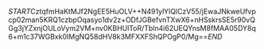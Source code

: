 $START$CztqfmHaKtMJf2NgEE5HuOLV++N491ylYlQlCzV55/jEwaJNkweUfvpcp02man5KRQ1czbpOqasyo1dv2z+ODfJGBefvnTXwX6+nHSskrsSE5r90vQGg3jYZxnjOULoVym2VM+nv0KBHUlToR/Tbln4i62UEQYnsM8fMAA05DY8q6+m1c37WGBxk0IMgNQ58dHV8k3MFXXFShQPOgP0/Mg==$END$